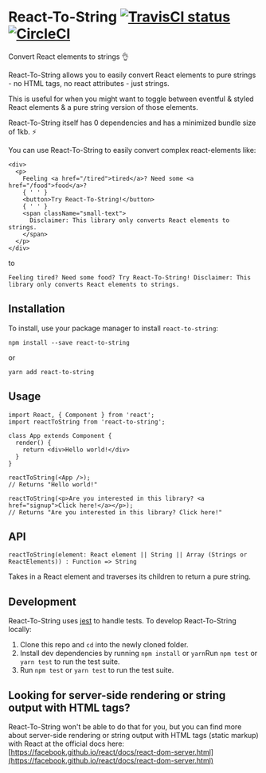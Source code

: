 React-To-String [![TravisCI status](https://travis-ci.org/kevinzwhuang/react-to-string.svg?branch=master)](https://travis-ci.org/kevinzwhuang/react-to-string) [![CircleCI](https://circleci.com/gh/kevinzwhuang/react-to-string/tree/master.svg?style=shield)](https://circleci.com/gh/kevinzwhuang/react-to-string/tree/master)
===============

Convert React elements to strings 👌

React-To-String allows you to easily convert React elements to pure strings -
no HTML tags, no react attributes - just strings.

This is useful for when you might want to toggle between eventful & styled
React elements & a pure string version of those elements.

React-To-String itself has 0 dependencies and has a minimized bundle size of 1kb. ⚡

You can use React-To-String to easily convert complex react-elements like:
```es6
<div>
  <p>
    Feeling <a href="/tired">tired</a>? Need some <a href="/food">food</a>?
    { ' ' }
    <button>Try React-To-String!</button>
    { ' ' }
    <span className="small-text">
      Disclaimer: This library only converts React elements to strings.
    </span>
  </p>
</div>
```

to

`Feeling tired? Need some food? Try React-To-String! Disclaimer: This library
only converts React elements to strings.`

## Installation

To install, use your package manager to install `react-to-string`:

```
npm install --save react-to-string
```

or

```
yarn add react-to-string
```

## Usage
```es6
import React, { Component } from 'react';
import reactToString from 'react-to-string';

class App extends Component {
  render() {
    return <div>Hello world!</div>
  }
}

reactToString(<App />);
// Returns "Hello world!"

reactToString(<p>Are you interested in this library? <a href="signup">Click here!</a></p>);
// Returns "Are you interested in this library? Click here!"
```

## API

`reactToString(element: React element || String || Array (Strings or ReactElements)) : Function => String`

Takes in a React element and traverses its children to return a pure string.

## Development

React-To-String uses [jest](https://github.com/facebook/jest) to handle tests.
To develop React-To-String locally:

1. Clone this repo and `cd` into the newly cloned folder.
2. Install dev dependencies by running `npm install` or `yarn`Run `npm test` or `yarn test` to run the test suite.
3. Run `npm test` or `yarn test` to run the test suite.

## Looking for server-side rendering or string output with HTML tags?

React-To-String won't be able to do that for you, but you can find more about
server-side rendering or string output with HTML tags (static markup)  with React at the official docs here: [https://facebook.github.io/react/docs/react-dom-server.html](https://facebook.github.io/react/docs/react-dom-server.html)
